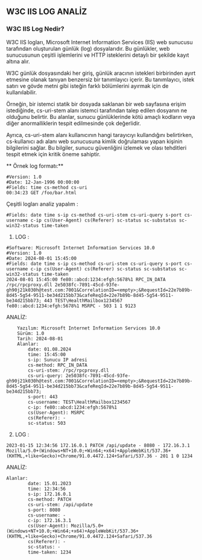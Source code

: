 ## W3C IIS LOG ANALİZ

### W3C IIS Log Nedir?

W3C IIS logları, Microsoft Internet Information Services (IIS) web sunucusu tarafından oluşturulan günlük (log) dosyalarıdır. Bu günlükler, web sunucusunun çeşitli işlemlerini ve HTTP isteklerini detaylı bir şekilde kayıt altına alır. 

W3C günlük dosyasındaki her giriş, günlük aracının istekleri birbirinden ayırt etmesine olanak tanıyan benzersiz bir tanımlayıcı içerir. Bu tanımlayıcı, istek satırı ve gövde metni gibi isteğin farklı bölümlerini ayırmak için de kullanılabilir.


Örneğin, bir istemci statik bir dosyada saklanan bir web sayfasına erişim istediğinde, cs-uri-stem alanı istemci tarafından talep edilen dosyanın ne olduğunu belirtir. Bu alanlar, sunucu günlüklerinde kötü amaçlı kodların veya diğer anormalliklerin tespit edilmesinde çok değerlidir.

Ayrıca, cs-uri-stem alanı kullanıcının hangi tarayıcıyı kullandığını belirtirken, cs-kullanıcı adı alanı web sunucusuna kimlik doğrulaması yapan kişinin bilgilerini sağlar. Bu bilgiler, sunucu güvenliğini izlemek ve olası tehditleri tespit etmek için kritik öneme sahiptir.

** Örnek log formatı:**

```
#Version: 1.0
#Date: 12-Jan-1996 00:00:00
#Fields: time cs-method cs-uri
00:34:23 GET /foo/bar.html
```

Çeşitli logları analiz yapalım : 
```
#Fields: date time s-ip cs-method cs-uri-stem cs-uri-query s-port cs-username c-ip cs(User-Agent) cs(Referer) sc-status sc-substatus sc-win32-status time-taken
```

1. LOG : 

```
#Software: Microsoft Internet Information Services 10.0
#Version: 1.0
#Date: 2024-08-01 15:45:00
#Fields: date time s-ip cs-method cs-uri-stem cs-uri-query s-port cs-username c-ip cs(User-Agent) cs(Referer) sc-status sc-substatus sc-win32-status time-taken
2024-08-01 15:45:00 fe80::abcd:1234:efgh:5678%1 RPC_IN_DATA /rpc/rpcproxy.dll 2e5038fc-7891-45cd-93fe-gh90j21k030h@test.com:7001&CorrelationID=<empty>;&RequestId=22e7b89b-8d45-5g54-9511-be34d215bb73&cafeReqId=22e7b89b-8d45-5g54-9511-be34d215bb73; 443 TEST\HealthMailbox1234567 fe80::abcd:1234:efgh:5678%1 MSRPC - 503 1 1 9123

```

ANALİZ: 

```
    Yazılım: Microsoft Internet Information Services 10.0
    Sürüm: 1.0
    Tarih: 2024-08-01
    Alanlar:
        date: 01.08.2024
        time: 15:45:00
        s-ip: Sunucu IP adresi
        cs-method: RPC_IN_DATA
        cs-uri-stem: /rpc/rpcproxy.dll
        cs-uri-query: 2e5038fc-7891-45cd-93fe-gh90j21k030h@test.com:7001&CorrelationID=<empty>;&RequestId=22e7b89b-8d45-5g54-9511-be34d215bb73&cafeReqId=22e7b89b-8d45-5g54-9511-be34d215bb73;
        s-port: 443
        cs-username: TEST\HealthMailbox1234567
        c-ip: fe80::abcd:1234:efgh:5678%1
        cs(User-Agent): MSRPC
        cs(Referer): -
        sc-status: 503

```
2. LOG : 

```
2023-01-15 12:34:56 172.16.0.1 PATCH /api/update - 8080 - 172.16.3.1 Mozilla/5.0+(Windows+NT+10.0;+Win64;+x64)+AppleWebKit/537.36+(KHTML,+like+Gecko)+Chrome/91.0.4472.124+Safari/537.36 - 201 1 0 1234

```
ANALİZ: 

```
Alanlar:
        date: 15.01.2023
        time: 12:34:56
        s-ip: 172.16.0.1
        cs-method: PATCH
        cs-uri-stem: /api/update
        s-port: 8080
        cs-username: -
        c-ip: 172.16.3.1
        cs(User-Agent): Mozilla/5.0+(Windows+NT+10.0;+Win64;+x64)+AppleWebKit/537.36+(KHTML,+like+Gecko)+Chrome/91.0.4472.124+Safari/537.36
        cs(Referer): -
        sc-status: -
        time-taken: 1234

```

